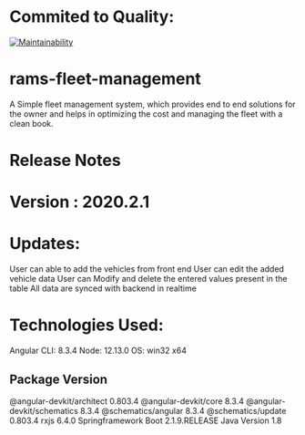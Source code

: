 # Commited to Quality:
[![Maintainability](https://api.codeclimate.com/v1/badges/359be3494ee76f3f3df8/maintainability)](https://codeclimate.com/github/senbagaraman04/rams-fleet-management/maintainability)


# rams-fleet-management
A Simple fleet management system, which provides end to end solutions for the owner and helps in optimizing the cost and managing the fleet with a clean book.

# Release Notes

# Version : 2020.2.1

# Updates:
 User can able to add the vehicles from front end
 User can edit the added vehicle data
 User can Modify and delete the entered values present in the table
 All data are synced with backend in realtime 

# Technologies Used:

Angular CLI: 8.3.4
Node: 12.13.0
OS: win32 x64



Package                      Version
------------------------------------------------------
@angular-devkit/architect    0.803.4
@angular-devkit/core         8.3.4
@angular-devkit/schematics   8.3.4
@schematics/angular          8.3.4
@schematics/update           0.803.4
rxjs                         6.4.0
Springframework Boot         2.1.9.RELEASE
Java Version                 1.8

 